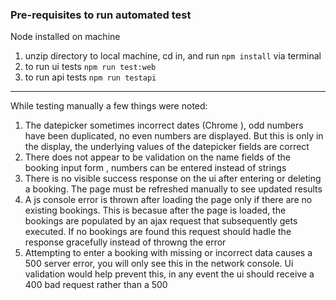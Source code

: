 ### Pre-requisites to run automated test
Node installed on machine 

1. unzip directory to local machine, cd in, and run `npm install` via terminal 
2. to run ui tests `npm run test:web`
3. to run api tests `npm run testapi`


---
While testing manually a few things were noted: 

1. The datepicker sometimes incorrect dates (Chrome ), odd numbers have been duplicated, no even numbers are displayed. But this is only in the display, the underlying values of the datepicker fields are correct
2. There does not appear to be validation on the name fields of the booking input form , numbers can be entered instead of strings 
3. There is no visible success response on the ui after entering or deleting a booking. The page must be refreshed manually to see updated results
4. A js console error is thrown after loading the page only if there are no existing bookings. This is becasue after the page is loaded, the bookings are populated by an ajax request that subsequently gets executed. If no bookings are found this request should hadle the response gracefully instead of throwng the error 
5. Attempting to enter a booking with missing or incorrect data causes a 500 server error, you will only see this in the network console. Ui validation would help prevent this, in any event the ui should receive a 400 bad request rather than a 500 